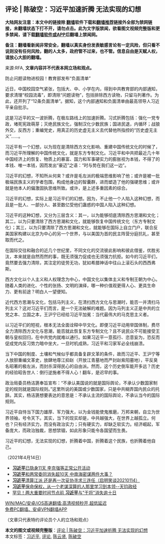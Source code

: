  <h2>评论 | 陈破空：习近平加速折腾 无法实现的幻想</h2> <p class="notice"><b>大陆网友注意：本文中的链接除 <a href="https://github.com/bannedbook/fanqiang" >翻墙</a>软件下载和<a href="https://github.com/killgcd/justmysocks/blob/master/README.md">翻墙推荐</a>链接外全部为禁网链接，未翻墙状态下打不开，请勿点击。此为文字版禁闻，欲看图文视频完整版和更多禁闻，请下载<a href="https://github.com/bannedbook/fanqiang">翻墙软件或APP</a>后翻墙上禁闻网。</p><p>备注：翻墙看新闻非常安全，翻墙以真实身份发表敏感言论有一定风险，但只看不说则没有任何风险，翻的人太多，政府管不过来，也不管。信息自由是天赋人权，请放心大胆的翻墙。</b></p>  <div class="entry"> <p>来源:RFA, <strong>文章内容并不代表本网立场和观点。</strong></p> <p>&#38450;&#27490;&#38382;&#39064;&#35835;&#29289;&#36827;&#26657;&#22253;&#65281;&#25945;&#32946;&#37096;&#21457;&#24067;&#8220;&#36127;&#38754;&#28165;&#21333;&#8221;             </p> <p>&#36817;&#26085;&#65292;&#20013;&#22269;&#26657;&#22253;&#31354;&#27668;&#32039;&#24352;&#65292;&#21253;&#25324;&#22823;&#12289;&#20013;&#12289;&#23567;&#23398;&#22312;&#20869;&#65292;&#24471;&#21040;&#20013;&#20849;&#25945;&#32946;&#37096;&#30340;&#20869;&#37096;&#36890;&#30693;&#65292;&#35201;&#27714;&#28165;&#29702;&#8220;&#26657;&#22253;&#27969;&#27602;&#8221;&#65292;&#21363;&#28165;&#38500;&#8220;&#38382;&#39064;&#35835;&#29289;&#8221;&#65292;&#21253;&#25324;&#25490;&#38500;&#35199;&#26041;&#35835;&#29289;&#65292;&#21482;&#30041;&#39532;&#21015;&#33879;&#20316;&#12290;&#20026;&#27492;&#65292;&#36824;&#24320;&#21015;&#20102;&#8220;12&#26465;&#36127;&#38754;&#28165;&#21333;&#8221;&#12290;&#25454;&#30693;&#65292;&#36825;&#20010;&#20869;&#37096;&#36890;&#30693;&#21644;&#36127;&#38754;&#28165;&#21333;&#30001;&#26368;&#39640;&#39046;&#23548;&#20154;&#20064;&#36817;&#24179;&#20146;&#33258;&#25209;&#31034;&#12290;</p> <p>&#36825;&#26159;&#20064;&#36817;&#24179;&#30340;&#21448;&#19968;&#27874;&#25240;&#33150;&#65292;&#22312;&#26497;&#24038;&#36335;&#32447;&#19978;&#30340;&#21152;&#36895;&#25240;&#33150;&#12290;&#20064;&#24335;&#25240;&#33150;&#21253;&#25324;&#65306;&#24378;&#21270;&#19968;&#20826;&#19987;&#25919;&#65292;&#22581;&#27515;&#23466;&#25919;&#33804;&#33469;&#65307;&#28781;&#32477;&#27665;&#26063;&#25991;&#21270;&#65292;&#24378;&#21046;&#27721;&#21270;&#23569;&#25968;&#27665;&#26063;&#65307;&#22269;&#36827;&#27665;&#36864;&#65292;&#20869;&#24490;&#29615;&#65307;&#25112;&#29436;&#22806;&#20132;&#65292;&#21453;&#35199;&#26041;&#65307;&#37325;&#32534;&#20826;&#21490;&#65292;&#29992;&#30495;&#27491;&#30340;&#21382;&#21490;&#34394;&#26080;&#20027;&#20041;&#21435;&#20195;&#26367;&#20182;&#25152;&#25351;&#25511;&#30340;&#8220;&#21382;&#21490;&#34394;&#26080;&#20027;&#20041;&#8221;&#8230;&#8230;&#12290;</p>  <p>&#20064;&#36817;&#24179;&#26377;&#19968;&#20010;&#24187;&#24819;&#65292;&#20197;&#20026;&#29616;&#22312;&#26159;&#28165;&#38500;&#35199;&#26041;&#25991;&#21270;&#24433;&#21709;&#12289;&#37325;&#24314;&#20013;&#22269;&#20256;&#32479;&#25991;&#21270;&#30340;&#26102;&#20505;&#20102;&#65292;&#32780;&#20064;&#36817;&#24179;&#25152;&#29702;&#35299;&#30340;&#20013;&#22269;&#20256;&#32479;&#25991;&#21270;&#65292;&#23601;&#26159;&#19996;&#26041;&#19987;&#21046;&#25991;&#21270;&#12290;&#20064;&#36817;&#24179;&#21644;&#20013;&#20849;&#25226;&#26368;&#36817;&#20960;&#21313;&#24180;&#20013;&#22269;&#32463;&#27982;&#19978;&#30340;&#24674;&#22797;&#12289;&#29289;&#36136;&#19978;&#30340;&#26292;&#23500;&#12289;&#22269;&#21147;&#21644;&#20891;&#20107;&#30828;&#23454;&#21147;&#30340;&#33192;&#32960;&#35270;&#20026;&#26412;&#38065;&#65292;&#19981;&#24471;&#20102;&#30340;&#26412;&#38065;&#12289;&#21807;&#19968;&#26412;&#38065;&#65292;&#22240;&#32780;&#21457;&#20986;&#8220;&#35946;&#36808;&#8221;&#20043;&#35821;&#65306;&#8220;&#26102;&#19982;&#21183;&#22312;&#25105;&#20204;&#36825;&#19968;&#36793;&#8221;&#12290;</p> <p>&#20064;&#36817;&#24179;&#30340;&#24187;&#24819;&#65292;&#19981;&#30693;&#25152;&#20174;&#20309;&#26469;&#65311;&#25110;&#35768;&#26159;&#27611;&#24038;&#27966;&#30340;&#26497;&#31471;&#24605;&#32500;&#24433;&#21709;&#20102;&#20182;&#65307;&#25110;&#35768;&#26159;&#34987;&#19968;&#25209;&#26497;&#31471;&#27665;&#26063;&#20027;&#20041;&#30340;&#23398;&#32773;&#21253;&#22260;&#65292;&#26500;&#25104;&#20182;&#36523;&#36793;&#30340;&#26234;&#22218;&#32676;&#65292;&#36827;&#32780;&#22609;&#36896;&#20102;&#20182;&#30340;&#24378;&#30828;&#24605;&#32500;&#65307;&#25110;&#35768;&#23601;&#26159;&#20182;&#26412;&#20154;&#30340;&#20559;&#28608;&#22266;&#25191;&#24605;&#32500;&#25152;&#33268;&#12290;&#25110;&#35768;&#65292;&#26159;&#19978;&#36848;&#22810;&#37325;&#22240;&#32032;&#30340;&#32508;&#21512;&#12290;</p> <p>&#20064;&#36817;&#24179;&#30340;&#24187;&#24819;&#65292;&#23454;&#38469;&#19978;&#26159;&#20064;&#36817;&#24179;&#20204;&#30340;&#24187;&#24819;&#12290;&#22240;&#20026;&#65292;&#19981;&#27490;&#20182;&#19968;&#20010;&#20154;&#38519;&#20837;&#36825;&#31181;&#24187;&#24819;&#65292;&#32780;&#19988;&#26159;&#19968;&#25209;&#20154;&#12289;&#19968;&#37096;&#20998;&#20154;&#12289;&#29978;&#33267;&#25968;&#20159;&#21463;&#20182;&#20204;&#34506;&#24785;&#30340;&#20013;&#22269;&#20154;&#38519;&#20837;&#36825;&#31181;&#24187;&#24819;&#12290;</p> <p>&#20064;&#36817;&#24179;&#30340;&#36825;&#31181;&#24187;&#24819;&#65292;&#21448;&#20998;&#20026;&#19977;&#23618;&#21547;&#20041;&#65306;&#20854;&#19968;&#65292;&#20197;&#20026;&#33021;&#22815;&#24443;&#24213;&#28165;&#38500;&#35199;&#26041;&#24605;&#28526;&#21644;&#25991;&#21270;&#65307;&#20854;&#20108;&#65292;&#20197;&#20026;&#21482;&#35201;&#28165;&#38500;&#20102;&#35199;&#26041;&#24605;&#28526;&#21644;&#25991;&#21270;&#65292;&#23601;&#33021;&#22815;&#24674;&#22797;&#20013;&#22269;&#20256;&#32479;&#25991;&#21270;&#65288;&#19996;&#26041;&#19987;&#21046;&#25991;&#21270;&#65289;&#65307;&#20854;&#19977;&#65292;&#20197;&#20026;&#21482;&#35201;&#28165;&#38500;&#20102;&#35199;&#26041;&#24605;&#28526;&#21644;&#25991;&#21270;&#65292;&#23601;&#33021;&#22815;&#22312;&#22269;&#38469;&#19978;&#33258;&#31435;&#38376;&#25143;&#65292;&#32852;&#21512;&#21453;&#32654;&#22269;&#23478;&#26500;&#24314;&#20197;&#21271;&#20140;&#20026;&#20013;&#24515;&#30340;&#21478;&#19968;&#20010;&#19990;&#30028;&#65292;&#19982;&#20197;&#32654;&#22269;&#20026;&#39318;&#30340;&#27665;&#20027;&#38453;&#33829;&#20998;&#24237;&#25239;&#31036;&#65292;&#29978;&#33267;&#21462;&#32780;&#20195;&#20043;&#12290;</p>  <p>&#22312;&#22269;&#38469;&#20132;&#24448;&#21644;&#34701;&#21512;&#30340;&#36817;&#20960;&#20010;&#19990;&#32426;&#37324;&#65292;&#19981;&#21516;&#25991;&#21270;&#30340;&#20132;&#27969;&#24444;&#27492;&#24433;&#21709;&#21644;&#24444;&#27492;&#20511;&#37492;&#65292;&#20248;&#32988;&#21155;&#27760;&#65292;&#26412;&#26469;&#23601;&#26159;&#33258;&#28982;&#32780;&#28982;&#30340;&#20107;&#65292;&#26082;&#26080;&#39035;&#24378;&#21147;&#20419;&#25104;&#20063;&#26080;&#39035;&#24378;&#21147;&#25239;&#25298;&#12290;&#22914;&#20170;&#30340;&#20064;&#36817;&#24179;&#20204;&#65292;&#31455;&#28982;&#35201;&#21435;&#24378;&#21147;&#28165;&#38500;&#65292;&#20854;&#27880;&#23450;&#30340;&#24466;&#21171;&#26080;&#21151;&#65292;&#29369;&#22914;&#24076;&#33098;&#31070;&#35805;&#20013;&#24448;&#23665;&#19978;&#28378;&#30707;&#22836;&#30340;&#35199;&#35199;&#24343;&#26031;&#12290;</p> <p>&#35199;&#26041;&#25991;&#21270;&#20197;&#20010;&#20154;&#20027;&#20041;&#21644;&#20154;&#26435;&#29702;&#24565;&#20026;&#20013;&#24515;&#65292;&#20013;&#22269;&#25991;&#21270;&#20197;&#38598;&#20307;&#20027;&#20041;&#21644;&#19987;&#21046;&#29579;&#26397;&#20026;&#20013;&#24515;&#12290;&#38543;&#30528;&#20154;&#31867;&#30340;&#36827;&#21270;&#12289;&#20010;&#24615;&#30340;&#24352;&#25196;&#12289;&#25991;&#26126;&#30340;&#28436;&#32462;&#65292;&#21738;&#19968;&#31181;&#20215;&#20540;&#35266;&#26356;&#24471;&#20154;&#24515;&#12289;&#26356;&#20855;&#29983;&#21629;&#21147;&#12289;&#26356;&#26377;&#21069;&#36884;&#65311;&#26126;&#30333;&#20154;&#19968;&#26395;&#20415;&#30693;&#12290;</p> <p>&#36817;&#20195;&#35199;&#26041;&#24605;&#28526;&#19982;&#25991;&#21270;&#65292;&#21253;&#25324;&#39532;&#21015;&#20027;&#20041;&#65292;&#22312;&#28165;&#25195;&#35199;&#26041;&#25991;&#21270;&#19982;&#24605;&#28526;&#26102;&#65292;&#33021;&#21542;&#19968;&#24182;&#28165;&#25195;&#39532;&#21015;&#20027;&#20041;&#65311;&#36825;&#23545;&#20064;&#36817;&#24179;&#20204;&#32780;&#35328;&#65292;&#26159;&#19968;&#20010;&#26080;&#27861;&#30772;&#35299;&#30340;&#38590;&#39064;&#12290;&#22240;&#20026;&#39532;&#21015;&#20027;&#20041;&#27491;&#26159;&#20013;&#20849;&#30340;&#31435;&#20826;&#20043;&#26412;&#12289;&#31435;&#22269;&#20043;&#26412;&#65292;&#29579;&#27818;&#23425;&#24050;&#32463;&#32473;&#20064;&#36817;&#24179;&#21152;&#20885;&#65306;&#24403;&#20195;&#26368;&#20255;&#22823;&#30340;&#39532;&#20811;&#24605;&#20027;&#20041;&#32773;&#12290;</p> <p>&#20197;&#20064;&#36817;&#24179;&#20204;&#30340;&#30701;&#35270;&#65292;&#26681;&#26412;&#26080;&#27861;&#20840;&#38754;&#35808;&#37322;&#20013;&#21326;&#25991;&#21270;&#12290;&#21363;&#20415;&#20064;&#36817;&#24179;&#21160;&#29992;&#20030;&#22269;&#20307;&#21046;&#65292;&#36153;&#23613;&#20840;&#21147;&#28165;&#38500;&#35199;&#26041;&#25991;&#21270;&#19982;&#24605;&#28526;&#65292;&#33021;&#21542;&#23601;&#27492;&#24674;&#22797;&#19996;&#26041;&#19987;&#21046;&#25991;&#21270;&#65311;&#19988;&#19981;&#35828;&#27665;&#20247;&#19981;&#21487;&#33021;&#25509;&#21463;&#29579;&#26397;&#19982;&#30343;&#26435;&#22238;&#24402;&#65292;&#22312;&#20013;&#20849;&#20826;&#20869;&#23601;&#38590;&#20197;&#36890;&#34892;&#12290;&#22914;&#26524;&#20064;&#36817;&#24179;&#19968;&#24847;&#23396;&#34892;&#12289;&#24675;&#24847;&#22916;&#20026;&#65292;&#24656;&#21453;&#32780;&#20419;&#25104;&#20826;&#20869;&#21453;&#20064;&#21183;&#21147;&#26263;&#20013;&#22352;&#22823;&#65292;&#19968;&#26086;&#26102;&#26426;&#25104;&#29087;&#65292;&#20064;&#36817;&#24179;&#21644;&#20064;&#23478;&#20891;&#24517;&#20840;&#32447;&#23849;&#28291;&#12290;</p>  <p>&#24403;&#19979;&#20013;&#22269;&#30340;&#21046;&#24230;&#12289;&#22303;&#22756;&#21644;&#27668;&#20505;&#20284;&#20046;&#37117;&#20855;&#22791;&#22797;&#36767;&#25991;&#38761;&#30340;&#26465;&#20214;&#65292;&#25925;&#32780;&#20064;&#36817;&#24179;&#12289;&#29579;&#27818;&#23425;&#31561;&#20154;&#25918;&#32966;&#37325;&#32534;&#25991;&#38761;&#21490;&#65292;&#25918;&#32902;&#22320;&#23562;&#27743;&#25233;&#36213;&#65288;&#24320;&#25918;&#27743;&#38738;&#22675;&#22320;&#32780;&#20005;&#23553;&#36213;&#32043;&#38451;&#22675;&#22320;&#65289;&#65292;&#24179;&#21453;&#33261;&#21517;&#26157;&#33879;&#30340;&#26497;&#24038;&#27966;&#65292;&#32780;&#23553;&#26432;&#28145;&#24471;&#27665;&#24515;&#30340;&#33258;&#30001;&#27966;&#12290;&#28982;&#32780;&#65292;&#36825;&#20010;&#21382;&#21490;&#20498;&#36710;&#33021;&#24320;&#22810;&#36828;&#65311;&#21382;&#21490;&#30340;&#32463;&#39564;&#26157;&#21578;&#19990;&#20154;&#65306;&#20498;&#34892;&#36870;&#26045;&#32773;&#19981;&#24471;&#20154;&#24515;&#65281;&#32763;&#36710;&#65292;&#26159;&#36831;&#26089;&#30340;&#20107;&#12290;</p> <p>&#25919;&#27835;&#23616;&#22996;&#21592;&#26472;&#27905;&#31722;&#22857;&#26088;&#23459;&#24067;&#65306;&#8220;&#19981;&#25215;&#35748;&#32654;&#22269;&#35828;&#30340;&#23601;&#26159;&#22269;&#38469;&#33286;&#35770;&#65292;&#19981;&#25215;&#35748;&#23569;&#25968;&#22269;&#23478;&#21046;&#23450;&#30340;&#35268;&#21017;&#23601;&#26159;&#22269;&#38469;&#35268;&#21017;&#12290;&#8221;&#36825;&#37324;&#25152;&#35828;&#30340;&#32654;&#22269;&#25110;&#23569;&#25968;&#22269;&#23478;&#65292;&#21482;&#26159;&#20013;&#20849;&#31946;&#24324;&#22269;&#20869;&#27665;&#20247;&#30340;&#25176;&#36766;&#12290;&#20854;&#23454;&#65292;&#26472;&#27905;&#31722;&#24819;&#35201;&#34920;&#36798;&#30340;&#24847;&#24605;&#26159;&#65306;&#19981;&#25215;&#35748;&#20027;&#27969;&#30340;&#22269;&#38469;&#33286;&#35770;&#65292;&#19981;&#25215;&#35748;&#24403;&#20170;&#30340;&#22269;&#38469;&#35268;&#21017;&#12290;</p> <p>&#20064;&#36817;&#24179;&#33258;&#24643;&#24403;&#19979;&#22269;&#21147;&#38596;&#21402;&#12289;&#20891;&#21147;&#24378;&#22823;&#65292;&#20197;&#20026;&#37329;&#38065;&#33021;&#20351;&#39740;&#25512;&#30952;&#65292;&#19975;&#37030;&#26469;&#26397;&#65292;&#33258;&#31435;&#20026;&#19990;&#30028;&#39046;&#34966;&#65292;&#21495;&#20196;&#22825;&#19979;&#12290;&#20854;&#23454;&#65292;&#24403;&#19979;&#30340;&#29616;&#23454;&#21364;&#26159;&#65292;&#20013;&#20849;&#36234;&#24378;&#22823;&#65292;&#22312;&#19990;&#30028;&#19978;&#36234;&#23396;&#31435;&#12290;&#20309;&#20063;&#65311;&#21482;&#26377;&#32463;&#27982;&#23454;&#21147;&#65292;&#32780;&#27809;&#26377;&#25919;&#27835;&#23454;&#21147;&#65307;&#21482;&#26377;&#30828;&#23454;&#21147;&#65292;&#21364;&#32570;&#20047;&#36719;&#23454;&#21147;&#12290;&#32463;&#27982;&#23835;&#36215;&#65292;&#20891;&#22791;&#24222;&#22823;&#65292;&#32780;&#25919;&#27835;&#29420;&#35009;&#65292;&#24605;&#24819;&#31105;&#38178;&#65292;&#22914;&#27492;&#24418;&#35937;&#21482;&#33021;&#20196;&#21508;&#22269;&#26395;&#32780;&#29983;&#30031;&#12290;</p> <p>&#20064;&#36817;&#24179;&#30340;&#24187;&#24819;&#65292;&#26080;&#27861;&#23454;&#29616;&#30340;&#24187;&#24819;&#65292;&#25240;&#33150;&#30528;&#20013;&#22269;&#65292;&#25240;&#33150;&#30528;&#36825;&#20010;&#27665;&#26063;&#65292;&#20063;&#25240;&#33150;&#30528;&#20182;&#33258;&#24049;&#12290;</p>  <p>&#65288;2021&#24180;4&#26376;14&#26085;&#65289;</p> <ul class='op-related-articles' title='相关阅读'> <li><a href='https://www.bannedbook.org/bnews/cnnews/20210414/1526132.html' target='_blank'><b>习近平</b>已隐身11天 李克强等正常公开活动</a></li> <li><a href='https://www.bannedbook.org/bnews/comments/20210414/1526090.html' target='_blank'><b>习近平</b>和两常委同消失超10天 中南海密谋两件大事？</a></li> <li><a href='https://www.bannedbook.org/bnews/bannedvideo/20210414/1526062.html' target='_blank'><b>习近平</b>清算江派 还是再一次妥协寻求三连任（启明笑谈20210114）</a></li> <li><a href='https://www.bannedbook.org/bnews/bannedvideo/20210414/1526020.html' target='_blank'><b>习近平</b>保命保权，从一个老谋深算的人那里学习到本领--天钧政经</a></li> <li><a href='https://www.bannedbook.org/bnews/cbnews/20210414/1525995.html' target='_blank'>罕见！两大重要时间节点前 <b>习近平</b>与"干将"消失逾十日</a></li> </ul> <p class="texttj"> <a href="https://github.com/bannedbook/fanqiang/wiki/V2ray%E6%9C%BA%E5%9C%BA" target="_blank">WIN/MAC/安卓/iOS高速翻墙:高清视频秒开,超低延迟</a><br/> <a href="https://github.com/bannedbook/fanqiang/wiki/%E7%A6%81%E9%97%BB%E7%BD%91%E5%AE%89%E5%8D%93%E7%BF%BB%E5%A2%99%E6%96%B0%E9%97%BBAPP" target="_blank">免费PC翻墙、安卓VPN翻墙APP</a></p><p>&#65288;&#25991;&#31456;&#21482;&#20195;&#34920;&#29305;&#32422;&#35780;&#35770;&#21592;&#20010;&#20154;&#30340;&#31435;&#22330;&#21644;&#35266;&#28857;&#65289;</p><a name='sharetosocial'></a>       <div><b>本文的图文或视频完整版</b>：<a href='https://www.bannedbook.org/bnews/comments/20210415/1526361.html'>评论 | 陈破空：习近平加速折腾 无法实现的幻想</a></div>  </div><!--END ENTRY--> <div class="postfooter"> <div>本文标签：<a href="https://www.bannedbook.org/bnews/tag/%e4%b9%a0%e8%bf%91%e5%b9%b3/" rel="tag">习近平</a>, <a href="https://www.bannedbook.org/bnews/tag/%E8%AF%84%E8%AE%BA/" rel="tag">评论</a>, <a href="https://www.bannedbook.org/bnews/tag/%e9%99%88%e4%ba%91%e8%b4%a4/" rel="tag">陈云贤</a>, <a href="https://www.bannedbook.org/bnews/tag/%e9%99%88%e7%a0%b4%e7%a9%ba/" rel="tag">陈破空</a></div>  </div><!--END POSTFOOTER--> 